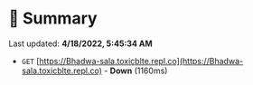 # 📖 Summary
Last updated: **4/18/2022, 5:45:34 AM**

- `GET` [https://Bhadwa-sala.toxicblte.repl.co](https://Bhadwa-sala.toxicblte.repl.co) - **Down** (1160ms)
